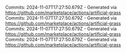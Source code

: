 Commits: 2024-11-07T17:27:50.679Z - Generated via https://github.com/marketplace/actions/artificial-grass
<br>
Commits: 2024-11-07T17:27:50.679Z - Generated via https://github.com/marketplace/actions/artificial-grass
<br>
Commits: 2024-11-07T17:27:50.679Z - Generated via https://github.com/marketplace/actions/artificial-grass
<br>
Commits: 2024-11-07T17:27:50.679Z - Generated via https://github.com/marketplace/actions/artificial-grass
<br>
